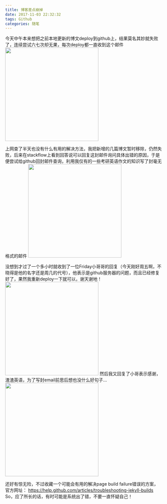 ```yaml
---
title: 博客差点崩掉
date: 2017-11-03 22:32:32
tags: Github
categories: 随笔
---
```


今天中午本来想把之前本地更新的博文deploy到github上，结果莫名其妙就失败了，连续尝试六七次却无果，每次deploy都一直收到这个邮件
<img src="/img/IMG_0776.png" width="300">

上网查了半天也没有什么有用的解决方法，我把新增的几篇博文暂时移除，仍然失败，后来在stackflow上看到回答说可以回复这封邮件询问具体出错的原因，于是便尝试给github回封邮件查询，利用我仅有的一些考研英语作文的知识写了封毫无格式的邮件
<img src="/img/IMG_0777.png" width="300">

没想到才过了一个多小时就收到了一位Friday小哥哥的回复（今天刚好周五啊，不晓得是他的名字还是周几的代号），他表示是github服务器的问题，而且已经修复好了，果然我重新deploy一下就可以，谢天谢地！
<img src="/img/IMG_0778.png" width="300">
然后我又回复了小哥表示感谢，渣渣英语，为了写封email前思后想也没什么好句子...
<img src="/img/IMG_0779.png" width="300">

还好有惊无险，不过收藏一个可能会有用的解决page build failure错误的方案，官方网址： https://help.github.com/articles/troubleshooting-jekyll-builds 
So，应了所长的话，有时可能是系统出了错，不要一直怀疑自己！
